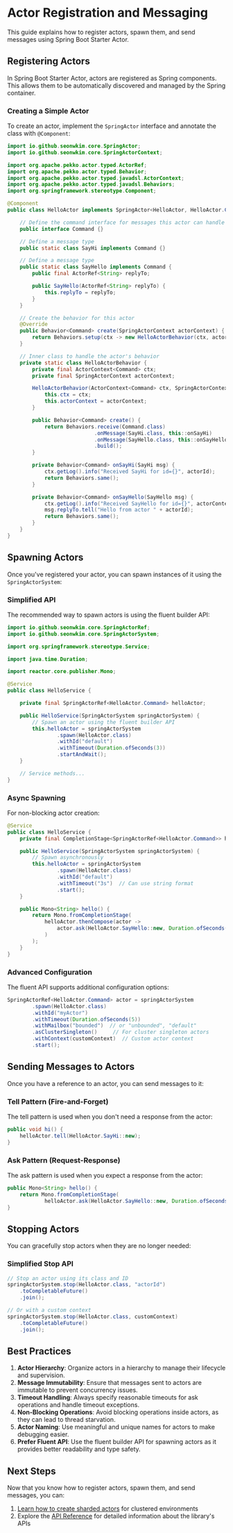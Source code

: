 # Actor Registration and Messaging

This guide explains how to register actors, spawn them, and send messages using Spring Boot Starter Actor.

## Registering Actors

In Spring Boot Starter Actor, actors are registered as Spring components. This allows them to be automatically
discovered and managed by the Spring container.

### Creating a Simple Actor

To create an actor, implement the `SpringActor` interface and annotate the class with `@Component`:

```java
import io.github.seonwkim.core.SpringActor;
import io.github.seonwkim.core.SpringActorContext;

import org.apache.pekko.actor.typed.ActorRef;
import org.apache.pekko.actor.typed.Behavior;
import org.apache.pekko.actor.typed.javadsl.ActorContext;
import org.apache.pekko.actor.typed.javadsl.Behaviors;
import org.springframework.stereotype.Component;

@Component
public class HelloActor implements SpringActor<HelloActor, HelloActor.Command> {

    // Define the command interface for messages this actor can handle
    public interface Command {}

    // Define a message type 
    public static class SayHi implements Command {}

    // Define a message type
    public static class SayHello implements Command {
        public final ActorRef<String> replyTo;

        public SayHello(ActorRef<String> replyTo) {
            this.replyTo = replyTo;
        }
    }

    // Create the behavior for this actor
    @Override
    public Behavior<Command> create(SpringActorContext actorContext) {
        return Behaviors.setup(ctx -> new HelloActorBehavior(ctx, actorContext).create());
    }

    // Inner class to handle the actor's behavior
    private static class HelloActorBehavior {
        private final ActorContext<Command> ctx;
        private final SpringActorContext actorContext;

        HelloActorBehavior(ActorContext<Command> ctx, SpringActorContext actorContext) {
            this.ctx = ctx;
            this.actorContext = actorContext;
        }

        public Behavior<Command> create() {
            return Behaviors.receive(Command.class)
                            .onMessage(SayHi.class, this::onSayHi)
                            .onMessage(SayHello.class, this::onSayHello)
                            .build();
        }

        private Behavior<Command> onSayHi(SayHi msg) {
            ctx.getLog().info("Received SayHi for id={}", actorId);
            return Behaviors.same(); 
        }

        private Behavior<Command> onSayHello(SayHello msg) {
            ctx.getLog().info("Received SayHello for id={}", actorContext.getId());
            msg.replyTo.tell("Hello from actor " + actorId);
            return Behaviors.same();
        }
    }
}
```

## Spawning Actors

Once you've registered your actor, you can spawn instances of it using the `SpringActorSystem`:

### Simplified API

The recommended way to spawn actors is using the fluent builder API:

```java
import io.github.seonwkim.core.SpringActorRef;
import io.github.seonwkim.core.SpringActorSystem;

import org.springframework.stereotype.Service;

import java.time.Duration;

import reactor.core.publisher.Mono;

@Service
public class HelloService {

    private final SpringActorRef<HelloActor.Command> helloActor;

    public HelloService(SpringActorSystem springActorSystem) {
        // Spawn an actor using the fluent builder API
        this.helloActor = springActorSystem
                .spawn(HelloActor.class)
                .withId("default")
                .withTimeout(Duration.ofSeconds(3))
                .startAndWait();
    }

    // Service methods...
}
```

### Async Spawning

For non-blocking actor creation:

```java
@Service
public class HelloService {
    private final CompletionStage<SpringActorRef<HelloActor.Command>> helloActor;

    public HelloService(SpringActorSystem springActorSystem) {
        // Spawn asynchronously
        this.helloActor = springActorSystem
                .spawn(HelloActor.class)
                .withId("default")
                .withTimeout("3s")  // Can use string format
                .start();
    }

    public Mono<String> hello() {
        return Mono.fromCompletionStage(
            helloActor.thenCompose(actor ->
                actor.ask(HelloActor.SayHello::new, Duration.ofSeconds(3))
            )
        );
    }
}
```

### Advanced Configuration

The fluent API supports additional configuration options:

```java
SpringActorRef<HelloActor.Command> actor = springActorSystem
        .spawn(HelloActor.class)
        .withId("myActor")
        .withTimeout(Duration.ofSeconds(5))
        .withMailbox("bounded")  // or "unbounded", "default"
        .asClusterSingleton()     // For cluster singleton actors
        .withContext(customContext)  // Custom actor context
        .start();
```

## Sending Messages to Actors

Once you have a reference to an actor, you can send messages to it:

### Tell Pattern (Fire-and-Forget)

The tell pattern is used when you don't need a response from the actor:

```java
public void hi() {
    helloActor.tell(HelloActor.SayHi::new);
}
```

### Ask Pattern (Request-Response)

The ask pattern is used when you expect a response from the actor:

```java
public Mono<String> hello() {
    return Mono.fromCompletionStage(
            helloActor.ask(HelloActor.SayHello::new, Duration.ofSeconds(3)));
}
```

## Stopping Actors

You can gracefully stop actors when they are no longer needed:

### Simplified Stop API

```java
// Stop an actor using its class and ID
springActorSystem.stop(HelloActor.class, "actorId")
    .toCompletableFuture()
    .join();

// Or with a custom context
springActorSystem.stop(HelloActor.class, customContext)
    .toCompletableFuture()
    .join();
```

## Best Practices

1. **Actor Hierarchy**: Organize actors in a hierarchy to manage their lifecycle and supervision.
2. **Message Immutability**: Ensure that messages sent to actors are immutable to prevent concurrency issues.
3. **Timeout Handling**: Always specify reasonable timeouts for ask operations and handle timeout exceptions.
4. **Non-Blocking Operations**: Avoid blocking operations inside actors, as they can lead to thread starvation.
5. **Actor Naming**: Use meaningful and unique names for actors to make debugging easier.
6. **Prefer Fluent API**: Use the fluent builder API for spawning actors as it provides better readability and type safety.

## Next Steps

Now that you know how to register actors, spawn them, and send messages, you can:

1. [Learn how to create sharded actors](sharded-actors.md) for clustered environments
2. Explore the [API Reference](../api-reference.md) for detailed information about the library's APIs
